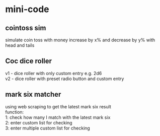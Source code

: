 # mini-code
## cointoss sim
simulate coin toss with money increase by x% and decrease by y% with head and tails

## Coc dice roller 
<p>v1 - dice roller with only custom entry e.g. 2d6<br>
v2 - dice roller with preset radio button and custom entry</p>

## mark six matcher
<p> using web scraping to get the latest mark six result<br>
 function:<br>
 1: check how many I match with the latest mark six<br>
 2: enter custom list for checking<br>
 3: enter multiple custom list for checking

